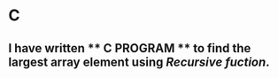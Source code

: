 # C
## I have written ** C PROGRAM **  to find the largest array element using *Recursive fuction*.
